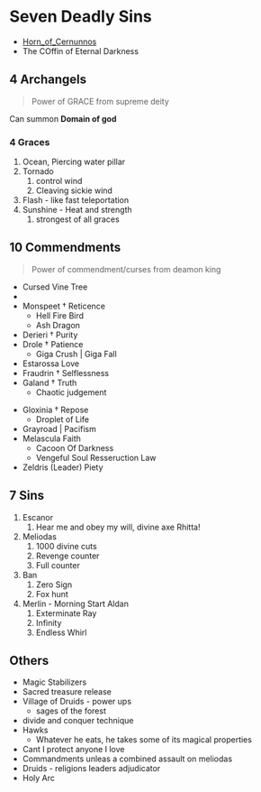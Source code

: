 # Seven Deadly Sins

* [Horn_of_Cernunnos](https://nanatsu-no-taizai.fandom.com/wiki/Horn_of_Cernunnos)
* The COffin of Eternal Darkness

## 4 Archangels

> Power of GRACE from supreme deity

Can summon **Domain of god**

### 4 Graces

1. Ocean, Piercing water pillar
2. Tornado
   1. control wind
   2. Cleaving sickie wind
3. Flash - like fast teleportation
4. Sunshine - Heat and strength
   1. strongest of all graces

## 10 Commendments

> Power of commendment/curses from deamon king

* Cursed Vine Tree
*
* Monspeet † Reticence
  * Hell Fire Bird
  * Ash Dragon
* Derieri † Purity
* Drole † Patience
  * Giga Crush | Giga Fall
* Estarossa Love
* Fraudrin † Selflessness
* Galand † Truth
  * Chaotic judgement
- Gloxinia † Repose
  * Droplet of Life
- Grayroad | Pacifism
- Melascula Faith
  * Cacoon Of Darkness
  * Vengeful Soul Resseruction Law
- Zeldris (Leader) Piety

## 7 Sins

1. Escanor
   1.  Hear me and obey my will, divine axe Rhitta!
2.  Meliodas
    1.  1000 divine cuts
    2. Revenge counter
    3. Full counter
3. Ban
   1. Zero Sign
   2. Fox hunt
4. Merlin - Morning Start Aldan
   1. Exterminate Ray
   2. Infinity
   3. Endless Whirl

## Others

* Magic Stabilizers
* Sacred treasure release
* Village of Druids - power ups
  * sages of the forest
* divide and conquer technique
* Hawks
  * Whatever he eats, he takes some of its magical properties
* Cant I protect anyone I love
* Commandments unleas a combined assault on meliodas
* Druids - religions leaders adjudicator
* Holy Arc